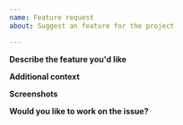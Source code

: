 ```yaml
---
name: Feature request
about: Suggest an feature for the project

---
```


**Describe the feature you'd like**

<!-- A clear and concise description of what you want to happen.-->

**Additional context**

<!-- Add any other context about the problem here.-->

**Screenshots**

<!--Where-ever possible add a screenshot of the issue.-->

**Would you like to work on the issue?**

<!--Let us know if this issue should be assigned to you or tell us who you think could help to solve this issue.-->